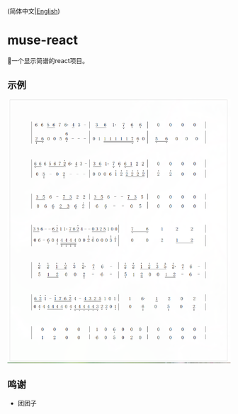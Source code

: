 (简体中文|[English](README.en_US.md))
# muse-react
🎼一个显示简谱的react项目。

## 示例
![example](example/a.png)

## 鸣谢
* 团团子
